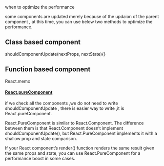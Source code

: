 when to optimize the performance

some components are updated merely because of the updaion of the parent component , at this time, you can use below two methods to optimize the performance.

## Class based component

shouldComponentUpdate(nextProps, nextState){}

## Function based component

React.memo



#### [React.pureComponent](https://reactjs.org/docs/react-api.html#reactpurecomponent)

if we check all the components ,we do not need to write shouldComponentUpdate , there is easier way to write ,it is React.pureComponent.

React.PureComponent is similar to React.Component. The difference between them is that React.Component doesn’t implement shouldComponentUpdate(), but React.PureComponent implements it with a shallow prop and state comparison.

If your React component’s render() function renders the same result given the same props and state, you can use React.PureComponent for a performance boost in some cases.